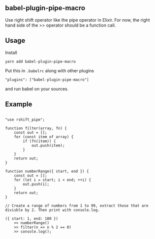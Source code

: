 ## babel-plugin-pipe-macro

Use right shift operator like the pipe operator in Elixir. For now, the right hand side of the >> operator should be a function call.

## Usage

Install

```
yarn add babel-plugin-pipe-macro

```

Put this in `.babelrc` along with other plugins

```
"plugins": ["babel-plugin-pipe-macro"]
```

and run babel on your sources.

## Example

```

"use rshift_pipe";

function filter(array, fn) {
	const out = [];
	for (const item of array) {
		if (fn(item)) {
			out.push(item);
		}
	}
	return out;
}

function numberRange({ start, end }) {
	const out = [];
	for (let i = start; i < end; ++i) {
		out.push(i);
	}
	return out;
}

// Create a range of numbers from 1 to 99, extract those that are divisble by 2. Then print with console.log.

({ start: 1, end: 100 })
	>> numberRange()
	>> filter(n => n % 2 == 0)
	>> console.log();

```
